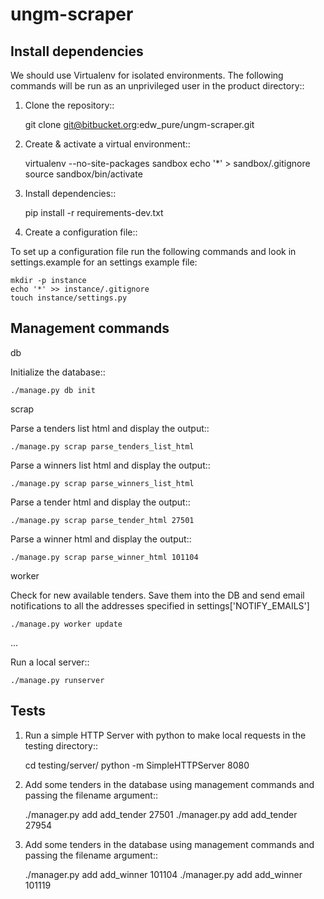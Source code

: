 ungm-scraper
============


Install dependencies
--------------------
We should use Virtualenv for isolated environments. The following commands will
be run as an unprivileged user in the product directory::

1. Clone the repository::

    git clone git@bitbucket.org:edw_pure/ungm-scraper.git

2. Create & activate a virtual environment::

    virtualenv --no-site-packages sandbox
    echo '*' > sandbox/.gitignore
    source sandbox/bin/activate

3. Install dependencies::

    pip install -r requirements-dev.txt


4. Create a configuration file::

To set up a configuration file run the following commands and look in
settings.example for an settings example file:

    mkdir -p instance
    echo '*' >> instance/.gitignore
    touch instance/settings.py


Management commands
-------------------

db


Initialize the database::

    ./manage.py db init

scrap


Parse a tenders list html and display the output::

    ./manage.py scrap parse_tenders_list_html

Parse a winners list html and display the output::

    ./manage.py scrap parse_winners_list_html

Parse a tender html and display the output::

    ./manage.py scrap parse_tender_html 27501

Parse a winner html and display the output::

    ./manage.py scrap parse_winner_html 101104


worker


Check for new available tenders. Save them into the DB and send email
notifications to all the addresses specified in settings['NOTIFY_EMAILS']

    ./manage.py worker update

...

Run a local server::

    ./manage.py runserver


Tests
-----

1. Run a simple HTTP Server with python to make local requests in the testing
directory::

    cd testing/server/
    python -m SimpleHTTPServer 8080

2. Add some tenders in the database using management commands and passing the
filename argument::

    ./manager.py add add_tender 27501
    ./manager.py add add_tender 27954

3. Add some tenders in the database using management commands and passing the
filename argument::

    ./manager.py add add_winner 101104
    ./manager.py add add_winner 101119